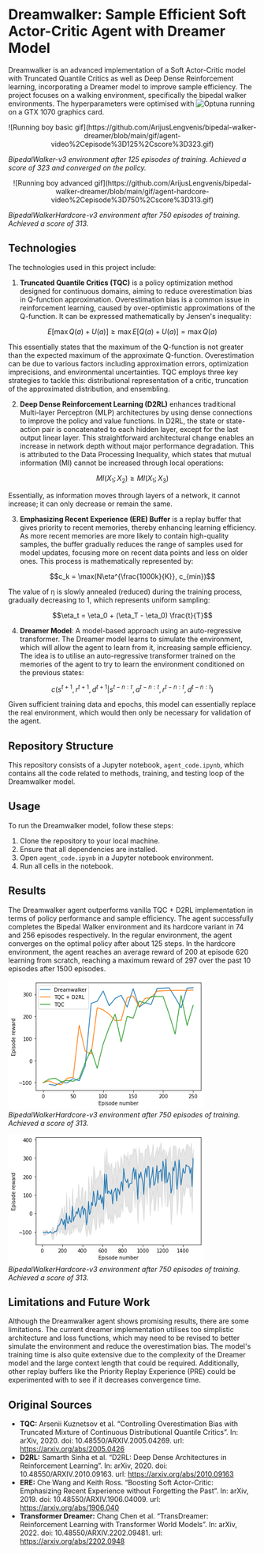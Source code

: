 # Dreamwalker: Sample Efficient Soft Actor-Critic Agent with Dreamer Model

Dreamwalker is an advanced implementation of a Soft Actor-Critic model with Truncated Quantile Critics as well as Deep Dense Reinforcement learning, incorporating a Dreamer model to improve sample efficiency. The project focuses on a walking environment, specifically the bipedal walker environments. The hyperparameters were optimised with ![Optuna](https://optuna.org/) running on a GTX 1070 graphics card.

<div align="center">
![Running boy basic gif](https://github.com/ArijusLengvenis/bipedal-walker-dreamer/blob/main/gif/agent-video%2Cepisode%3D125%2Cscore%3D323.gif)
</div>

*BipedalWalker-v3 environment after 125 episodes of training. Achieved a score of 323 and converged on the policy.*

<div align="center">
![Running boy advanced gif](https://github.com/ArijusLengvenis/bipedal-walker-dreamer/blob/main/gif/agent-hardcore-video%2Cepisode%3D750%2Cscore%3D313.gif)
</div>

*BipedalWalkerHardcore-v3 environment after 750 episodes of training. Achieved a score of 313.*

## Technologies

The technologies used in this project include:

1. **Truncated Quantile Critics (TQC)** is a policy optimization method designed for continuous domains, aiming to reduce overestimation bias in Q-function approximation. Overestimation bias is a common issue in reinforcement learning, caused by over-optimistic approximations of the Q-function. It can be expressed mathematically by Jensen's inequality:

$$E [\max{Q(a) + U(a)}] \geq \max E[Q(a) + U(a)] = \max Q(a)$$

This essentially states that the maximum of the Q-function is not greater than the expected maximum of the approximate Q-function. Overestimation can be due to various factors including approximation errors, optimization imprecisions, and environmental uncertainties. TQC employs three key strategies to tackle this: distributional representation of a critic, truncation of the approximated distribution, and ensembling.

2. **Deep Dense Reinforcement Learning (D2RL)** enhances traditional Multi-layer Perceptron (MLP) architectures by using dense connections to improve the policy and value functions. In D2RL, the state or state-action pair is concatenated to each hidden layer, except for the last output linear layer. This straightforward architectural change enables an increase in network depth without major performance degradation. This is attributed to the Data Processing Inequality, which states that mutual information (MI) cannot be increased through local operations:

$$MI(X_1;X_2) \geq MI(X_1;X_3)$$

Essentially, as information moves through layers of a network, it cannot increase; it can only decrease or remain the same.

3. **Emphasizing Recent Experience (ERE) Buffer** is a replay buffer that gives priority to recent memories, thereby enhancing learning efficiency. As more recent memories are more likely to contain high-quality samples, the buffer gradually reduces the range of samples used for model updates, focusing more on recent data points and less on older ones. This process is mathematically represented by:

$$c_k = \max(N\eta^{\frac{1000k}{K}}, c_{min})$$

The value of η is slowly annealed (reduced) during the training process, gradually decreasing to 1, which represents uniform sampling:

$$\eta_t = \eta_0 + (\eta_T - \eta_0) \frac{t}{T}$$

4. **Dreamer Model**: A model-based approach using an auto-regressive transformer. The Dreamer model learns to simulate the environment, which will allow the agent to learn from it, increasing sample efficiency. The idea is to utilise an auto-regressive transformer trained on the memories of the agent to try to learn the environment conditioned on the previous states:

$$c(s^{t+1}, r^{t+1}, d^{t+1}| s^{t-n:t}, a^{t-n:t}, r^{t-n:t}, d^{t-n:t})$$

Given sufficient training data and epochs, this model can essentially replace the real environment, which would then only be necessary for validation of the agent.

## Repository Structure

This repository consists of a Jupyter notebook, `agent_code.ipynb`, which contains all the code related to methods, training, and testing loop of the Dreamwalker model.

## Usage

To run the Dreamwalker model, follow these steps:

1. Clone the repository to your local machine.
2. Ensure that all dependencies are installed.
3. Open `agent_code.ipynb` in a Jupyter notebook environment.
4. Run all cells in the notebook.

## Results

The Dreamwalker agent outperforms vanilla TQC + D2RL implementation in terms of policy performance and sample efficiency. The agent successfully completes the Bipedal Walker environment and its hardcore variant in 74 and 256 episodes respectively. In the regular environment, the agent converges on the optimal policy after about 125 steps. In the hardcore environment, the agent reaches an average reward of 200 at episode 620 learning from scratch, reaching a maximum reward of 297 over the past 10 episodes after 1500 episodes.

![compare graph](https://github.com/ArijusLengvenis/bipedal-walker-dreamer/blob/main/img/compare.png?raw=true)
*BipedalWalkerHardcore-v3 environment after 750 episodes of training. Achieved a score of 313.*

![hardcore graph](https://github.com/ArijusLengvenis/bipedal-walker-dreamer/blob/main/img/hardcore1500.png?raw=true)
*BipedalWalkerHardcore-v3 environment after 750 episodes of training. Achieved a score of 313.*


## Limitations and Future Work

Although the Dreamwalker agent shows promising results, there are some limitations. The current dreamer implementation utilises too simplistic architecture and loss functions, which may need to be revised to better simulate the environment and reduce the overestimation bias. The model's training time is also quite extensive due to the complexity of the Dreamer model and the large context length that could be required. Additionally, other replay buffers like the Priority Replay Experience (PRE) could be experimented with to see if it decreases convergence time.

## Original Sources

- **TQC:** Arsenii Kuznetsov et al. “Controlling Overestimation Bias with Truncated Mixture of Continuous Distributional Quantile Critics”. In: arXiv, 2020. doi: 10.48550/ARXIV.2005.04269. url: https://arxiv.org/abs/2005.0426
- **D2RL:** Samarth Sinha et al. “D2RL: Deep Dense Architectures in Reinforcement Learning”. In: arXiv, 2020. doi: 10.48550/ARXIV.2010.09163. url: https://arxiv.org/abs/2010.09163
- **ERE:** Che Wang and Keith Ross. “Boosting Soft Actor-Critic: Emphasizing Recent Experience without Forgetting the Past”. In: arXiv, 2019. doi: 10.48550/ARXIV.1906.04009. url: https://arxiv.org/abs/1906.040
- **Transformer Dreamer:** Chang Chen et al. “TransDreamer: Reinforcement Learning with Transformer World Models”. In: arXiv, 2022. doi: 10.48550/ARXIV.2202.09481. url: https://arxiv.org/abs/2202.0948

